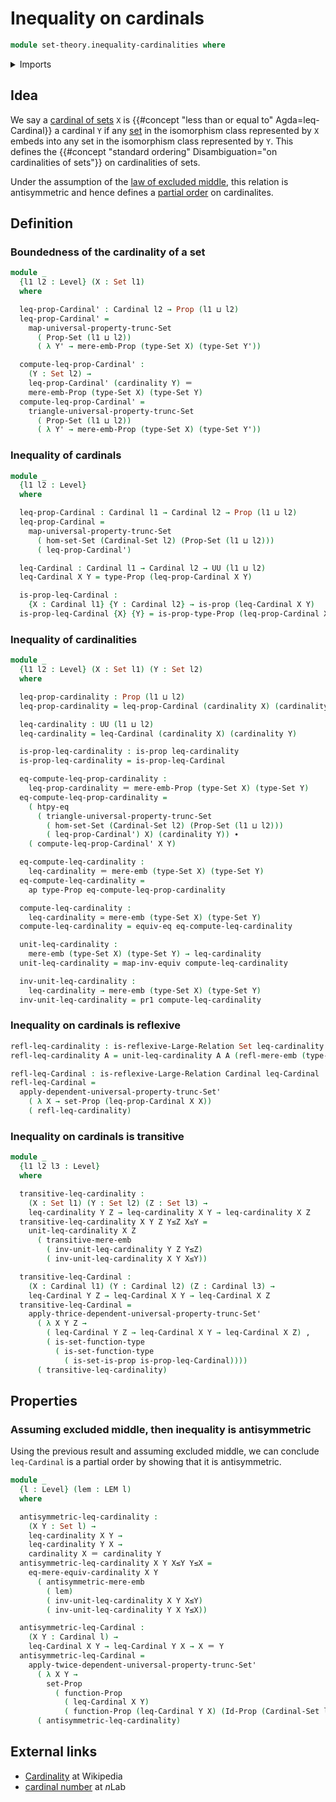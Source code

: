 # Inequality on cardinals

```agda
module set-theory.inequality-cardinalities where
```

<details><summary>Imports</summary>

```agda
open import foundation.action-on-identifications-functions
open import foundation.dependent-pair-types
open import foundation.equivalences
open import foundation.function-extensionality
open import foundation.identity-types
open import foundation.large-binary-relations
open import foundation.law-of-excluded-middle
open import foundation.mere-embeddings
open import foundation.propositional-extensionality
open import foundation.propositions
open import foundation.set-truncations
open import foundation.sets
open import foundation.univalence
open import foundation.universe-levels

open import set-theory.cardinalities
open import set-theory.equality-cardinalities
```

</details>

## Idea

We say a [cardinal of sets](set-theory.cardinalities.md) `X` is
{{#concept "less than or equal to" Agda=leq-Cardinal}} a cardinal `Y` if any
[set](foundation-core.sets.md) in the isomorphism class represented by `X`
embeds into any set in the isomorphism class represented by `Y`. This defines
the {{#concept "standard ordering" Disambiguation="on cardinalities of sets"}}
on cardinalities of sets.

Under the assumption of the
[law of excluded middle](foundation.law-of-excluded-middle.md), this relation is
antisymmetric and hence defines a [partial order](order-theory.posets.md) on
cardinalites.

## Definition

### Boundedness of the cardinality of a set

```agda
module _
  {l1 l2 : Level} (X : Set l1)
  where

  leq-prop-Cardinal' : Cardinal l2 → Prop (l1 ⊔ l2)
  leq-prop-Cardinal' =
    map-universal-property-trunc-Set
      ( Prop-Set (l1 ⊔ l2))
      ( λ Y' → mere-emb-Prop (type-Set X) (type-Set Y'))

  compute-leq-prop-Cardinal' :
    (Y : Set l2) →
    leq-prop-Cardinal' (cardinality Y) ＝
    mere-emb-Prop (type-Set X) (type-Set Y)
  compute-leq-prop-Cardinal' =
    triangle-universal-property-trunc-Set
      ( Prop-Set (l1 ⊔ l2))
      ( λ Y' → mere-emb-Prop (type-Set X) (type-Set Y'))
```

### Inequality of cardinals

```agda
module _
  {l1 l2 : Level}
  where

  leq-prop-Cardinal : Cardinal l1 → Cardinal l2 → Prop (l1 ⊔ l2)
  leq-prop-Cardinal =
    map-universal-property-trunc-Set
      ( hom-set-Set (Cardinal-Set l2) (Prop-Set (l1 ⊔ l2)))
      ( leq-prop-Cardinal')

  leq-Cardinal : Cardinal l1 → Cardinal l2 → UU (l1 ⊔ l2)
  leq-Cardinal X Y = type-Prop (leq-prop-Cardinal X Y)

  is-prop-leq-Cardinal :
    {X : Cardinal l1} {Y : Cardinal l2} → is-prop (leq-Cardinal X Y)
  is-prop-leq-Cardinal {X} {Y} = is-prop-type-Prop (leq-prop-Cardinal X Y)
```

### Inequality of cardinalities

```agda
module _
  {l1 l2 : Level} (X : Set l1) (Y : Set l2)
  where

  leq-prop-cardinality : Prop (l1 ⊔ l2)
  leq-prop-cardinality = leq-prop-Cardinal (cardinality X) (cardinality Y)

  leq-cardinality : UU (l1 ⊔ l2)
  leq-cardinality = leq-Cardinal (cardinality X) (cardinality Y)

  is-prop-leq-cardinality : is-prop leq-cardinality
  is-prop-leq-cardinality = is-prop-leq-Cardinal

  eq-compute-leq-prop-cardinality :
    leq-prop-cardinality ＝ mere-emb-Prop (type-Set X) (type-Set Y)
  eq-compute-leq-prop-cardinality =
    ( htpy-eq
      ( triangle-universal-property-trunc-Set
        ( hom-set-Set (Cardinal-Set l2) (Prop-Set (l1 ⊔ l2)))
        ( leq-prop-Cardinal') X) (cardinality Y)) ∙
    ( compute-leq-prop-Cardinal' X Y)

  eq-compute-leq-cardinality :
    leq-cardinality ＝ mere-emb (type-Set X) (type-Set Y)
  eq-compute-leq-cardinality =
    ap type-Prop eq-compute-leq-prop-cardinality

  compute-leq-cardinality :
    leq-cardinality ≃ mere-emb (type-Set X) (type-Set Y)
  compute-leq-cardinality = equiv-eq eq-compute-leq-cardinality

  unit-leq-cardinality :
    mere-emb (type-Set X) (type-Set Y) → leq-cardinality
  unit-leq-cardinality = map-inv-equiv compute-leq-cardinality

  inv-unit-leq-cardinality :
    leq-cardinality → mere-emb (type-Set X) (type-Set Y)
  inv-unit-leq-cardinality = pr1 compute-leq-cardinality
```

### Inequality on cardinals is reflexive

```agda
refl-leq-cardinality : is-reflexive-Large-Relation Set leq-cardinality
refl-leq-cardinality A = unit-leq-cardinality A A (refl-mere-emb (type-Set A))

refl-leq-Cardinal : is-reflexive-Large-Relation Cardinal leq-Cardinal
refl-leq-Cardinal =
  apply-dependent-universal-property-trunc-Set'
    ( λ X → set-Prop (leq-prop-Cardinal X X))
    ( refl-leq-cardinality)
```

### Inequality on cardinals is transitive

```agda
module _
  {l1 l2 l3 : Level}
  where

  transitive-leq-cardinality :
    (X : Set l1) (Y : Set l2) (Z : Set l3) →
    leq-cardinality Y Z → leq-cardinality X Y → leq-cardinality X Z
  transitive-leq-cardinality X Y Z Y≤Z X≤Y =
    unit-leq-cardinality X Z
      ( transitive-mere-emb
        ( inv-unit-leq-cardinality Y Z Y≤Z)
        ( inv-unit-leq-cardinality X Y X≤Y))

  transitive-leq-Cardinal :
    (X : Cardinal l1) (Y : Cardinal l2) (Z : Cardinal l3) →
    leq-Cardinal Y Z → leq-Cardinal X Y → leq-Cardinal X Z
  transitive-leq-Cardinal =
    apply-thrice-dependent-universal-property-trunc-Set'
      ( λ X Y Z →
        ( leq-Cardinal Y Z → leq-Cardinal X Y → leq-Cardinal X Z) ,
        ( is-set-function-type
          ( is-set-function-type
            ( is-set-is-prop is-prop-leq-Cardinal))))
      ( transitive-leq-cardinality)
```

## Properties

### Assuming excluded middle, then inequality is antisymmetric

Using the previous result and assuming excluded middle, we can conclude
`leq-Cardinal` is a partial order by showing that it is antisymmetric.

```agda
module _
  {l : Level} (lem : LEM l)
  where

  antisymmetric-leq-cardinality :
    (X Y : Set l) →
    leq-cardinality X Y →
    leq-cardinality Y X →
    cardinality X ＝ cardinality Y
  antisymmetric-leq-cardinality X Y X≤Y Y≤X =
    eq-mere-equiv-cardinality X Y
      ( antisymmetric-mere-emb
        ( lem)
        ( inv-unit-leq-cardinality X Y X≤Y)
        ( inv-unit-leq-cardinality Y X Y≤X))

  antisymmetric-leq-Cardinal :
    (X Y : Cardinal l) →
    leq-Cardinal X Y → leq-Cardinal Y X → X ＝ Y
  antisymmetric-leq-Cardinal =
    apply-twice-dependent-universal-property-trunc-Set'
      ( λ X Y →
        set-Prop
          ( function-Prop
            ( leq-Cardinal X Y)
            ( function-Prop (leq-Cardinal Y X) (Id-Prop (Cardinal-Set l) X Y))))
      ( antisymmetric-leq-cardinality)
```

## External links

- [Cardinality](https://en.wikipedia.org/wiki/Cardinality) at Wikipedia
- [cardinal number](https://ncatlab.org/nlab/show/cardinal+number) at $n$Lab
